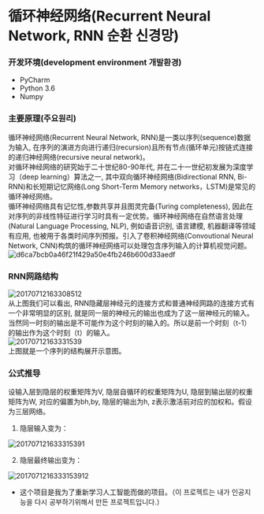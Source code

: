 # 循环神经网络(Recurrent Neural Network, RNN 순환 신경망)

### 开发环境(development environment 개발환경)
- PyCharm 
- Python 3.6
- Numpy 

### 主要原理(주요원리)
循环神经网络(Recurrent Neural Network, RNN)是一类以序列(sequence)数据为输入, 在序列的演进方向进行递归(recursion)且所有节点(循环单元)按链式连接的递归神经网络(recursive neural network)。   
对循环神经网络的研究始于二十世纪80-90年代, 并在二十一世纪初发展为深度学习（deep learning）算法之一, 其中双向循环神经网络(Bidirectional RNN, Bi-RNN)和长短期记忆网络(Long Short-Term Memory networks，LSTM)是常见的循环神经网络。   
循环神经网络具有记忆性,参数共享并且图灵完备(Turing completeness), 因此在对序列的非线性特征进行学习时具有一定优势。循环神经网络在自然语言处理(Natural Language Processing, NLP), 例如语音识别, 语言建模, 机器翻译等领域有应用, 也被用于各类时间序列预报。引入了卷积神经网络(Convoutional Neural Network, CNN)构筑的循环神经网络可以处理包含序列输入的计算机视觉问题。   
![d6ca7bcb0a46f21f429a50e4fb246b600d33aedf](https://user-images.githubusercontent.com/60682087/114156523-a4279d80-995d-11eb-873a-2e98fc7c8126.jpg)   

### RNN网路结构

![20170712163308512](https://user-images.githubusercontent.com/60682087/114157565-b7873880-995e-11eb-867e-4a386474daec.jpg)   
从上图我们可以看出, RNN隐藏层神经元的连接方式和普通神经网路的连接方式有一个非常明显的区别, 就是同一层的神经元的输出也成为了这一层神经元的输入。当然同一时刻的输出是不可能作为这个时刻的输入的。所以是前一个时刻（t-1）的输出作为这个时刻（t）的输入。   
![20170712163331539](https://user-images.githubusercontent.com/60682087/114157275-70994300-995e-11eb-97d5-eb858095de6d.jpg)   
上图就是一个序列的结构展开示意图。   
### 公式推导

设输入层到隐层的权重矩阵为V, 隐层自循环的权重矩阵为U, 隐层到输出层的权重矩阵为W, 对应的偏置为bh,by, 隐层的输出为h, z表示激活前对应的加权和。假设为三层网络。

1. 隐层输入变为：

![201707121633315391](https://user-images.githubusercontent.com/60682087/114161158-b952fb00-9962-11eb-910c-776e21c27e62.jpg)

2. 隐层最终输出变为：

![2017071216333153912](https://user-images.githubusercontent.com/60682087/114161376-f15a3e00-9962-11eb-918b-591d80478342.JPG)

- 这个项目是我为了重新学习人工智能而做的项目。（이 프로젝트는 내가 인공지능을 다시 공부하기위해서 만든 프로젝트입니다.）
